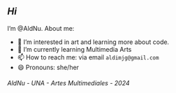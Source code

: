 ## _Hi_

I’m @AldNu. About me:
- 👀 I’m interested in art and learning more about code.
- 🌱 I’m currently learning Multimedia Arts
- 📫 How to reach me: via email `aldimjg@gmail.com`
- 😄 Pronouns: she/her

###### *AldNu - UNA - Artes Multimediales - 2024*


<!---prueba --->

<!---
AldNu/AldNu is a ✨ special ✨ repository because its `README.md` (this file) appears on your GitHub profile.
You can click the Preview link to take a look at your changes.
--->
